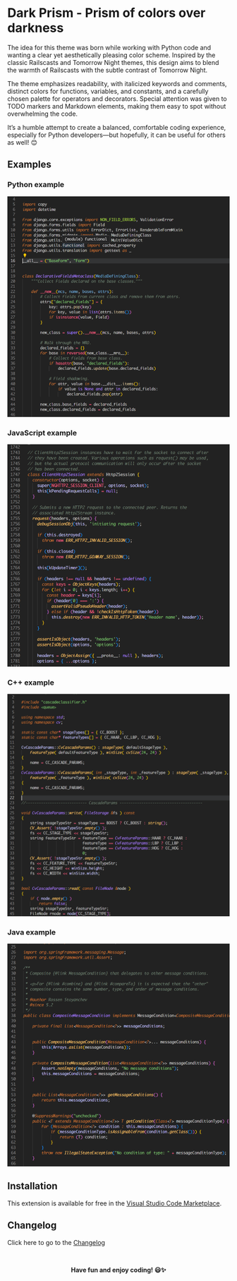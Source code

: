 # Dark Prism - Prism of colors over darkness

The idea for this theme was born while working with Python code and wanting a clear yet aesthetically pleasing color scheme. Inspired by the classic Railscasts and Tomorrow Night themes, this design aims to blend the warmth of Railscasts with the subtle contrast of Tomorrow Night.

The theme emphasizes readability, with italicized keywords and comments, distinct colors for functions, variables, and constants, and a carefully chosen palette for operators and decorators. Special attention was given to TODO markers and Markdown elements, making them easy to spot without overwhelming the code.

It’s a humble attempt to create a balanced, comfortable coding experience, especially for Python developers—but hopefully, it can be useful for others as well! 😊

## Examples

### Python example

![](img/python.png)

### JavaScript example

![](img/js.png)

### C++ example

![](img/cpp.png)

### Java example

![](img/java.png)

## Installation

This extension is available for free in the [Visual Studio Code Marketplace](https://marketplace.visualstudio.com/items?itemName=pchomik.dark-prism).

## Changelog

Click here to go to the [Changelog](https://marketplace.visualstudio.com/items/pchomik.dark-prism/changelog)

</br>

<p align="center"><b>Have fun and enjoy coding! 😃✨</b></p>
